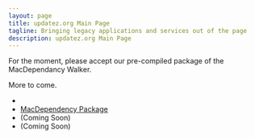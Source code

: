 ```yaml
---
layout: page
title: updatez.org Main Page
tagline: Bringing legacy applications and services out of the page
description: updatez.org Main Page
---
```


For the moment, please accept our pre-compiled package of the MacDependancy Walker.

More to come.

-
- [MacDependency Package](releases/MacDependency.dmg)
- (Coming Soon)
- (Coming Soon)


<!-- This is a comment in Markdown
- [resources](pages/resources)
-
- [overview](pages/overview)
-
- [user_site](pages/user_site)
-->


